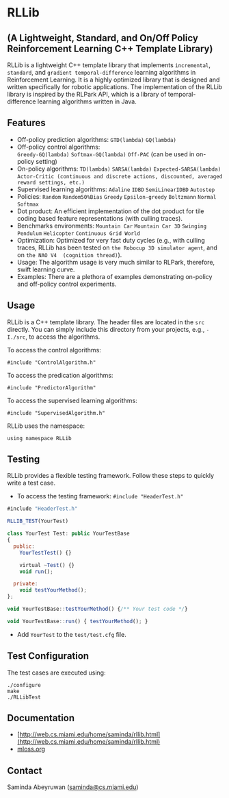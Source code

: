 RLLib 
=====
(A Lightweight, Standard, and On/Off Policy Reinforcement Learning C++ Template Library)
----------------------------------------------------------------------------------------

RLLib is a lightweight C++ template library that implements `incremental`, `standard`, and `gradient temporal-difference` learning algorithms in Reinforcement Learning. It is a highly optimized library that is designed and written specifically for robotic applications. The implementation of the RLLib library is inspired by the RLPark API, which is a library of temporal-difference learning algorithms written in Java. 

Features
--------

* Off-policy prediction algorithms: 
 `GTD(lambda)`
 `GQ(lambda)`
* Off-policy control algorithms:  
 `Greedy-GQ(lambda)`
 `Softmax-GQ(lambda)`
 `Off-PAC` (can be used in on-policy setting)
* On-policy algorithms: 
 `TD(lambda)`
 `SARSA(lambda)`
 `Expected-SARSA(lambda)`
 `Actor-Critic (continuous and discrete actions, discounted, averaged reward settings, etc.)` 
* Supervised learning algorithms: 
 `Adaline`
 `IDBD`
 `SemiLinearIDBD`
 `Autostep`
* Policies: 
 `Random`
 `Random50%Bias`
 `Greedy`
 `Epsilon-greedy`
 `Boltzmann`
 `Normal`
 `Softmax`
* Dot product: 
 An efficient implementation of the dot product for tile coding based feature representations (with culling traces).
* Benchmarks environments: 
 `Mountain Car`
 `Mountain Car 3D`
 `Swinging Pendulum`
 `Helicopter`
`Continuous Grid World`
* Optimization: 
 Optimized for very fast duty cycles (e.g., with culling traces, RLLib has been tested on `the Robocup 3D simulator agent`, and on `the NAO V4  (cognition thread)`). 
* Usage: 
 The algorithm usage is very much similar to RLPark, therefore, swift learning curve.
* Examples: 
 There are a plethora of examples demonstrating on-policy and off-policy control experiments.


Usage
-----

RLLib is a C++ template library. The header files are located in the `src` directly. You can simply include this directory from your projects, e.g., `-I./src`, to access the algorithms.

To access the control algorithms:
    
    #include "ControlAlgorithm.h"

To access the predication algorithms:
   
    #include "PredictorAlgorithm"
 
To access the supervised learning algorithms:
   
    #include "SupervisedAlgorithm.h"

RLLib uses the namespace: 

    using namespace RLLib


Testing
-------

RLLib provides a flexible testing framework. Follow these steps to quickly write a test case.

* To access the testing framework: `#include "HeaderTest.h"`

```javascript
#include "HeaderTest.h"

RLLIB_TEST(YourTest)

class YourTest Test: public YourTestBase
{
  public:
    YourTestTest() {}

    virtual ~Test() {}
    void run();

  private:
    void testYourMethod();
};

void YourTestBase::testYourMethod() {/** Your test code */}

void YourTestBase::run() { testYourMethod(); }
```
  
* Add `YourTest` to the `test/test.cfg` file.

Test Configuration
-------------------

The test cases are executed using:
   
    ./configure
    make
    ./RLLibTest

Documentation
------------- 
   
* [http://web.cs.miami.edu/home/saminda/rllib.html](http://web.cs.miami.edu/home/saminda/rllib.html)
* [mloss.org](https://mloss.org/software/view/502/)  


Contact
-------

   Saminda Abeyruwan (saminda@cs.miami.edu)


